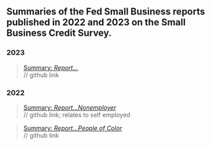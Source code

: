 <br>

## Summaries of the Fed Small Business reports published in 2022 and 2023 on the Small Business Credit Survey.

### 2023

> [Summary: *Report...*](https://dsofe.github.io/lit_notes/repo/review-employer-firms-2023.html)  
// github link


### 2022

> [Summary: *Report...Nonemployer*](https://dsofe.github.io/lit_notes/repo/review-nonemployer-firms-2023.html)  
// github link; relates to self employed

> [Summary: *Report...People of Color*](https://dsofe.github.io/lit_notes/repo/review-firms-owned-poc-2022.html)  
// github link
